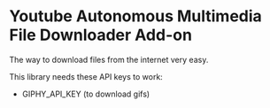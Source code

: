 # Youtube Autonomous Multimedia File Downloader Add-on

The way to download files from the internet very easy.

This library needs these API keys to work:
- GIPHY_API_KEY (to download gifs)